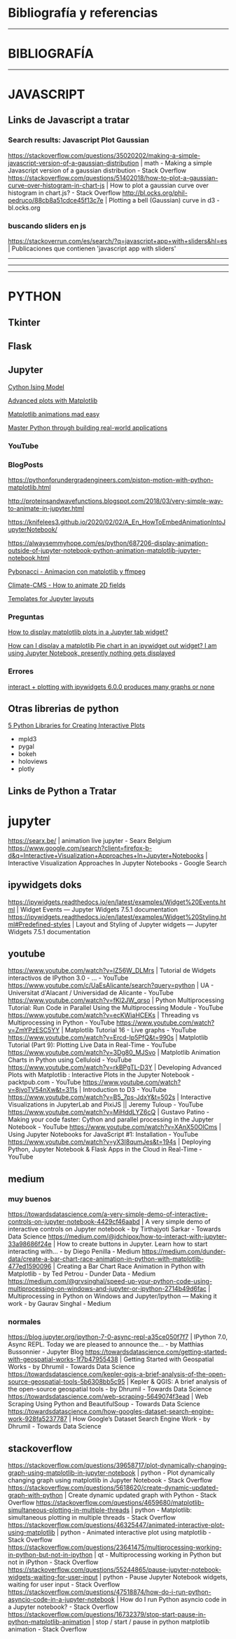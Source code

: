 # Bibliografía y referencias

---
# BIBLIOGRAFÍA

---

# JAVASCRIPT

## Links de Javascript a tratar

### Search results: Javascript Plot Gaussian

https://stackoverflow.com/questions/35020202/making-a-simple-javascript-version-of-a-gaussian-distribution | math - Making a simple Javascript version of a gaussian distribution - Stack Overflow
https://stackoverflow.com/questions/51402018/how-to-plot-a-gaussian-curve-over-histogram-in-chart-js | How to plot a gaussian curve over histogram in chart.js? - Stack Overflow
http://bl.ocks.org/phil-pedruco/88cb8a51cdce45f13c7e | Plotting a bell (Gaussian) curve in d3 - bl.ocks.org

### buscando sliders en js

https://stackoverrun.com/es/search/?q=javascript+app+with+sliders&hl=es | Publicaciones que contienen 'javascript app with sliders'

---

---

---

# PYTHON

## Tkinter

## Flask

## Jupyter

[Cython Ising Model]()

[Advanced plots with Matplotlib]()

[Matplotlib animations mad easy]()

[Master Python through building real-world applications](https://morioh.com/p/c6db04ec70ab)

### YouTube

### BlogPosts

https://pythonforundergradengineers.com/piston-motion-with-python-matplotlib.html

http://proteinsandwavefunctions.blogspot.com/2018/03/very-simple-way-to-animate-in-jupyter.html

https://knifelees3.github.io/2020/02/02/A_En_HowToEmbedAnimationIntoJupyterNotebook/

https://alwaysemmyhope.com/es/python/687206-display-animation-outside-of-jupyter-notebook-python-animation-matplotlib-jupyter-notebook.html

[Pybonacci - Animacion con matplotlib y ffmpeg](https://pybonacci.org/2012/12/16/creando-una-animacion-con-matplotlib-y-ffmpeg/)

[Climate-CMS - How to animate 2D fields](https://climate-cms.org/2019/09/03/python-animation.html)

[Templates for Jupyter layouts](https://blog.jupyter.org/introducing-templates-for-jupyter-widget-layouts-f72bcb35a662)

### Preguntas

[How to display matplotlib plots in a Jupyter tab widget?](https://stackoverflow.com/questions/50842160/how-to-display-matplotlib-plots-in-a-jupyter-tab-widget)

[How can I display a matplotlib Pie chart in an ipywidget out widget? I am using Jupyter Notebook, presently nothing gets displayed](https://stackoverflow.com/questions/60150375/how-can-i-display-a-matplotlib-pie-chart-in-an-ipywidget-out-widget-i-am-using)

### Errores

[interact + plotting with ipywidgets 6.0.0 produces many graphs or none ](https://github.com/jupyter-widgets/ipywidgets/issues/1179)

## Otras librerias de python

[5 Python Libraries for Creating Interactive Plots](https://mode.com/blog/python-interactive-plot-libraries/)

- mpld3
- pygal
- bokeh
- holoviews
- plotly

## Links de Python a Tratar
# jupyter

https://searx.be/ | animation live jupyter - Searx Belgium
https://www.google.com/search?client=firefox-b-d&q=Interactive+Visualization+Approaches+In+Jupyter+Notebooks | Interactive Visualization Approaches In Jupyter Notebooks - Google Search

## ipywidgets doks

https://ipywidgets.readthedocs.io/en/latest/examples/Widget%20Events.html | Widget Events — Jupyter Widgets 7.5.1 documentation
https://ipywidgets.readthedocs.io/en/latest/examples/Widget%20Styling.html#Predefined-styles | Layout and Styling of Jupyter widgets — Jupyter Widgets 7.5.1 documentation

## youtube

https://www.youtube.com/watch?v=IZ56W_DLMrs | Tutorial de Widgets interactivos de IPython 3.0 - ... - YouTube
https://www.youtube.com/c/UaEsAlicante/search?query=python | UA - Universitat d'Alacant / Universidad de Alicante - YouTube
https://www.youtube.com/watch?v=fKl2JW_qrso | Python Multiprocessing Tutorial: Run Code in Parallel Using the Multiprocessing Module - YouTube
https://www.youtube.com/watch?v=ecKWiaHCEKs | Threading vs Multiprocessing in Python - YouTube
https://www.youtube.com/watch?v=ZmYPzESC5YY | Matplotlib Tutorial 16 - Live graphs - YouTube
https://www.youtube.com/watch?v=Ercd-Ip5PfQ&t=990s | Matplotlib Tutorial (Part 9): Plotting Live Data in Real-Time - YouTube
https://www.youtube.com/watch?v=3Dg80_MJSvo | Matplotlib Animation Charts in Python using Celluloid - YouTube
https://www.youtube.com/watch?v=rkBPgTL-D3Y | Developing Advanced Plots with Matplotlib : Interactive Plots in the Jupyter Notebook - packtpub.com - YouTube
https://www.youtube.com/watch?v=8jvoTV54nXw&t=311s | Introduction to D3 - YouTube
https://www.youtube.com/watch?v=B5_7ps-JdxY&t=502s | Interactive Visualizations in JupyterLab and PixiJS || Jeremy Tuloup - YouTube
https://www.youtube.com/watch?v=MiHddLYZ6cQ | Gustavo Patino - Making your code faster: Cython and parallel processing in the Jupyter Notebook - YouTube
https://www.youtube.com/watch?v=XAnX50OlCms | Using Jupyter Notebooks for JavaScript #1: Installation - YouTube
https://www.youtube.com/watch?v=yX3I8qumJes&t=194s | Deploying Python, Jupyter Notebook & Flask Apps in the Cloud in Real-Time - YouTube

## medium

### muy buenos

https://towardsdatascience.com/a-very-simple-demo-of-interactive-controls-on-jupyter-notebook-4429cf46aabd | A very simple demo of interactive controls on Jupyter notebook - by Tirthajyoti Sarkar - Towards Data Science
https://medium.com/@jdchipox/how-to-interact-with-jupyter-33a98686f24e | How to create buttons in Jupyter. Learn how to start interacting with… - by Diego Penilla - Medium
https://medium.com/dunder-data/create-a-bar-chart-race-animation-in-python-with-matplotlib-477ed1590096 | Creating a Bar Chart Race Animation in Python with Matplotlib - by Ted Petrou - Dunder Data - Medium
https://medium.com/@grvsinghal/speed-up-your-python-code-using-multiprocessing-on-windows-and-jupyter-or-ipython-2714b49d6fac | Multiprocessing in Python on Windows and Jupyter/Ipython — Making it work - by Gaurav Singhal - Medium

### normales

https://blog.jupyter.org/ipython-7-0-async-repl-a35ce050f7f7 | IPython 7.0, Async REPL. Today we are pleased to announce the… - by Matthias Bussonnier - Jupyter Blog
https://towardsdatascience.com/getting-started-with-geospatial-works-1f7b47955438 | Getting Started with Geospatial Works - by Dhrumil - Towards Data Science
https://towardsdatascience.com/kepler-qgis-a-brief-analysis-of-the-open-source-geospatial-tools-5b6308bb5c95 | Kepler & QGIS: A brief analysis of the open-source geospatial tools - by Dhrumil - Towards Data Science
https://towardsdatascience.com/web-scraping-5649074f3ead | Web Scraping Using Python and BeautifulSoup - Towards Data Science
https://towardsdatascience.com/how-googles-dataset-search-engine-work-928fa5237787 | How Google’s Dataset Search Engine Work - by Dhrumil - Towards Data Science

## stackoverflow

https://stackoverflow.com/questions/39658717/plot-dynamically-changing-graph-using-matplotlib-in-jupyter-notebook | python - Plot dynamically changing graph using matplotlib in Jupyter Notebook - Stack Overflow
https://stackoverflow.com/questions/5618620/create-dynamic-updated-graph-with-python | Create dynamic updated graph with Python - Stack Overflow
https://stackoverflow.com/questions/4659680/matplotlib-simultaneous-plotting-in-multiple-threads | python - Matplotlib: simultaneous plotting in multiple threads - Stack Overflow
https://stackoverflow.com/questions/46325447/animated-interactive-plot-using-matplotlib | python - Animated interactive plot using matplotlib - Stack Overflow
https://stackoverflow.com/questions/23641475/multiprocessing-working-in-python-but-not-in-ipython | qt - Multiprocessing working in Python but not in iPython - Stack Overflow
https://stackoverflow.com/questions/55244865/pause-jupyter-notebook-widgets-waiting-for-user-input | python - Pause Jupyter Notebook widgets, waiting for user input - Stack Overflow
https://stackoverflow.com/questions/47518874/how-do-i-run-python-asyncio-code-in-a-jupyter-notebook | How do I run Python asyncio code in a Jupyter notebook? - Stack Overflow
https://stackoverflow.com/questions/16732379/stop-start-pause-in-python-matplotlib-animation | stop / start / pause in python matplotlib animation - Stack Overflow

<!--stackedit_data:
eyJoaXN0b3J5IjpbLTEwNTM5NDE3Ml19
-->